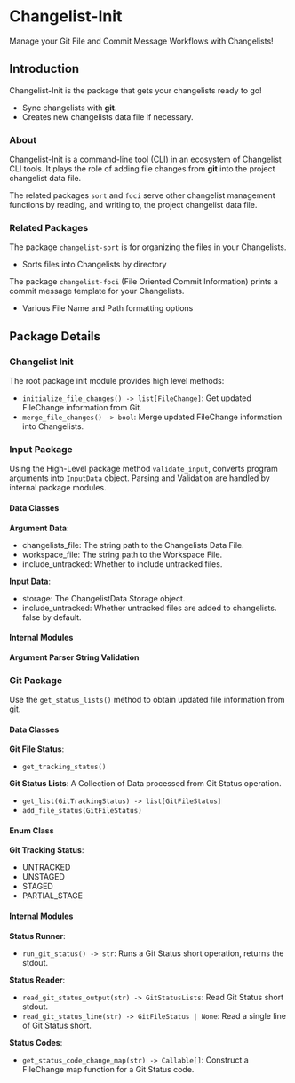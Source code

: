 # Changelist-Init
Manage your Git File and Commit Message Workflows with Changelists!

## Introduction
Changelist-Init is the package that gets your changelists ready to go!
- Sync changelists with **git**.
- Creates new changelists data file if necessary.

### About
Changelist-Init is a command-line tool (CLI) in an ecosystem of Changelist CLI tools.
It plays the role of adding file changes from **git** into the project changelist data file.

The related packages `sort` and `foci` serve other changelist management functions by reading, and writing to, the project changelist data file.

### Related Packages
The package `changelist-sort` is for organizing the files in your Changelists.
- Sorts files into Changelists by directory

The package `changelist-foci` (File Oriented Commit Information) prints a commit message template for your Changelists.
- Various File Name and Path formatting options

## Package Details

### Changelist Init
The root package init module provides high level methods:
- `initialize_file_changes() -> list[FileChange]`: Get updated FileChange information from Git.
- `merge_file_changes() -> bool`: Merge updated FileChange information into Changelists.

### Input Package
Using the High-Level package method `validate_input`, converts program arguments into `InputData` object.
Parsing and Validation are handled by internal package modules.

#### Data Classes
**Argument Data**:
- changelists_file: The string path to the Changelists Data File.
- workspace_file: The string path to the Workspace File.
- include_untracked: Whether to include untracked files.

**Input Data**:
- storage: The ChangelistData Storage object.
- include_untracked: Whether untracked files are added to changelists. false by default.

#### Internal Modules
**Argument Parser**
**String Validation**

### Git Package
Use the `get_status_lists()` method to obtain updated file information from git.

#### Data Classes

**Git File Status**:
- `get_tracking_status()`

**Git Status Lists**: A Collection of Data processed from Git Status operation.
- `get_list(GitTrackingStatus) -> list[GitFileStatus]`
- `add_file_status(GitFileStatus)`

#### Enum Class

**Git Tracking Status**:
- UNTRACKED
- UNSTAGED
- STAGED
- PARTIAL_STAGE

#### Internal Modules

**Status Runner**:
- `run_git_status() -> str`: Runs a Git Status short operation, returns the stdout.

**Status Reader**:
- `read_git_status_output(str) -> GitStatusLists`: Read Git Status short stdout.
- `read_git_status_line(str) -> GitFileStatus | None`: Read a single line of Git Status short.

**Status Codes**:
- `get_status_code_change_map(str) -> Callable[]`: Construct a FileChange map function for a Git Status code.
